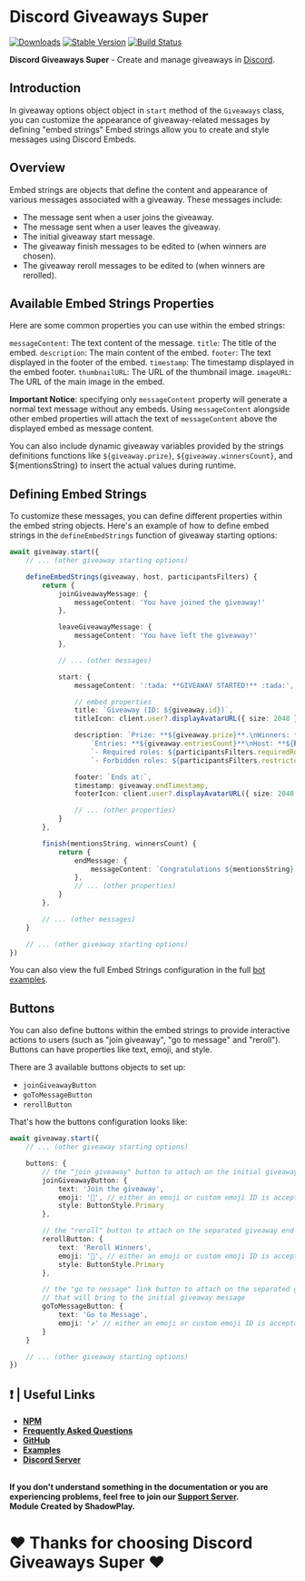 # Discord Giveaways Super

[![Downloads](https://img.shields.io/npm/dt/discord-giveaways-super?style=for-the-badge)](https://www.npmjs.com/package/discord-giveaways-super)
[![Stable Version](https://img.shields.io/npm/v/discord-giveaways-super?style=for-the-badge)](https://www.npmjs.com/package/discord-giveaways-super)
[![Build Status](https://github.com/shadowplay1/discord-economy-super/workflows/build/badge.svg)](https://www.npmjs.com/package/discord-giveaways-super)

<b>Discord Giveaways Super</b> - Create and manage giveaways in [Discord](https://old.discordjs.dev/#/).

## Introduction

In giveaway options object object in `start` method of the `Giveaways` class, you can customize the appearance of giveaway-related messages by defining "embed strings" Embed strings allow you to create and style messages using Discord Embeds.

## Overview

Embed strings are objects that define the content and appearance of various messages associated with a giveaway. These messages include:

- The message sent when a user joins the giveaway.
- The message sent when a user leaves the giveaway.
- The initial giveaway start message.
- The giveaway finish messages to be edited to (when winners are chosen).
- The giveaway reroll messages to be edited to (when winners are rerolled).

## Available Embed Strings Properties
Here are some common properties you can use within the embed strings:

`messageContent`: The text content of the message.
`title`: The title of the embed.
`description`: The main content of the embed.
`footer`: The text displayed in the footer of the embed.
`timestamp`: The timestamp displayed in the embed footer.
`thumbnailURL`: The URL of the thumbnail image.
`imageURL`: The URL of the main image in the embed.

**Important Notice**: specifying only `messageContent` property will generate a normal text message without any embeds. Using `messageContent` alongside other embed properties will attach the text of `messageContent` above the displayed embed as message content.

You can also include dynamic giveaway variables provided by the strings definitions functions like `${giveaway.prize}`, `${giveaway.winnersCount}`, and ${mentionsString} to insert the actual values during runtime.

## Defining Embed Strings

To customize these messages, you can define different properties within the embed string objects. Here's an example of how to define embed strings in the `defineEmbedStrings` function of giveaway starting options:

```ts
await giveaway.start({
	// ... (other giveaway starting options)

	defineEmbedStrings(giveaway, host, participantsFilters) {
	    return {
	        joinGiveawayMessage: {
	            messageContent: 'You have joined the giveaway!'
	        },

			leaveGiveawayMessage: {
	            messageContent: 'You have left the giveaway!'
	        },

	        // ... (other messages)

	        start: {
	            messageContent: ':tada: **GIVEAWAY STARTED!** :tada:',

	            // embed properties
	            title: `Giveaway (ID: ${giveaway.id})`,
	            titleIcon: client.user?.displayAvatarURL({ size: 2048 }),

                description: `Prize: **${giveaway.prize}**.\nWinners: **${giveaway.winnersCount}**\n` +
                    `Entries: **${giveaway.entriesCount}**\nHost: **${host.username}**\nEnds at: <t:${giveaway.endTimestamp}:R>\n\n` + 
                    `- Required roles: ${participantsFilters.requiredRoles?.join(', ') || 'none'}\n` +
                    `- Forbidden roles: ${participantsFilters.restrictedRoles?.join(', ') || 'none'}\n`,

	            footer: `Ends at:`,
	            timestamp: giveaway.endTimestamp,
	            footerIcon: client.user?.displayAvatarURL({ size: 2048 })

	        	// ... (other properties)
	        }
	    },

	    finish(mentionsString, winnersCount) {
	        return {
	            endMessage: {
	                messageContent: `Congratulations ${mentionsString} on winning **${giveaway.prize}**!`
	            },
	            // ... (other properties)
	        }
	    },

	    // ... (other messages)
	}

	// ... (other giveaway starting options)
})
```

You can also view the full Embed Strings configuration in the full [bot examples](https://github.com/shadowplay1/discord-giveaways-super/tree/main/examples).

## Buttons
You can also define buttons within the embed strings to provide interactive actions to users (such as "join giveaway", "go to message" and "reroll"). Buttons can have properties like text, emoji, and style.

There are 3 available buttons objects to set up:
- `joinGiveawayButton`
- `goToMessageButton`
- `rerollButton`

That's how the buttons configuration looks like:

```ts
await giveaway.start({
	// ... (other giveaway starting options)

	buttons: {
		// the "join giveaway" button to attach on the initial giveaway message
        joinGiveawayButton: {
            text: 'Join the giveaway',
            emoji: '🎉', // either an emoji or custom emoji ID is acceptable
            style: ButtonStyle.Primary
        },

        // the "reroll" button to attach on the separated giveaway end message
        rerollButton: {
            text: 'Reroll Winners',
            emoji: '🔁', // either an emoji or custom emoji ID is acceptable
            style: ButtonStyle.Primary
        },

        // the "go to nessage" link button to attach on the separated giveaway end message
        // that will bring to the initial giveaway message
        goToMessageButton: {
            text: 'Go to Message',
            emoji: '↗️' // either an emoji or custom emoji ID is acceptable
        }
	}

	// ... (other giveaway starting options)
})

```

## ❗ | Useful Links
<ul>
<li><b><a href = "https://www.npmjs.com/package/discord-giveaways-super">NPM</a></b></li>
<li><b><a href = "https://dgs-docs.js.org/#/docs/main/1.1.0/general/faq">Frequently Asked Questions</a></b></li>
<li><b><a href = "https://github.com/shadowplay1/discord-giveaways-super">GitHub</a></b></li>
<li><b><a href = "https://github.com/shadowplay1/discord-giveaways-super/tree/main/examples">Examples</a></b></li>
<li><b><a href = "https://discord.gg/4pWKq8vUnb">Discord Server</a></b></li>
</ul>
<br>
<b>If you don't understand something in the documentation or you are experiencing problems, feel free to join our <a href = "https://discord.gg/4pWKq8vUnb">Support Server</a>.</b>
<br>
<b>Module Created by ShadowPlay.</b>

# ❤️ Thanks for choosing Discord Giveaways Super ❤️

